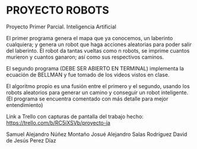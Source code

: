 # PROYECTO ROBOTS
 Proyecto Primer Parcial. Inteligencia Artificial
 
 
El primer programa genera el mapa que ya conocemos, un laberinto cualquiera; y genera un robot que haga acciones aleatorias para poder salir del laberinto. El robot da tantas vueltas como n robots, se imprime cuantos murieron y cuantos ganaron; así como sus respectivos caminos.


El segundo programa (DEBE SER ABIERTO EN TERMINAL) implementa la ecuación de BELLMAN y fue tomado de los videos vistos en clase.

El algoritmo propio es una fusión entre el primero y el segundo, usando los robots aleatorios para generar un camino y conseguir un robot inteligente. (El programa se encuentra comentado con más detalle para mejor entendimiento) 

Link a Trello con capturas de pantalla del trabajo hecho: https://trello.com/b/RC5iXSVb/proyecto-ia

Samuel Alejandro Núñez Montaño
Josué Alejandro Salas Rodríguez
David de Jesús Perez Díaz
